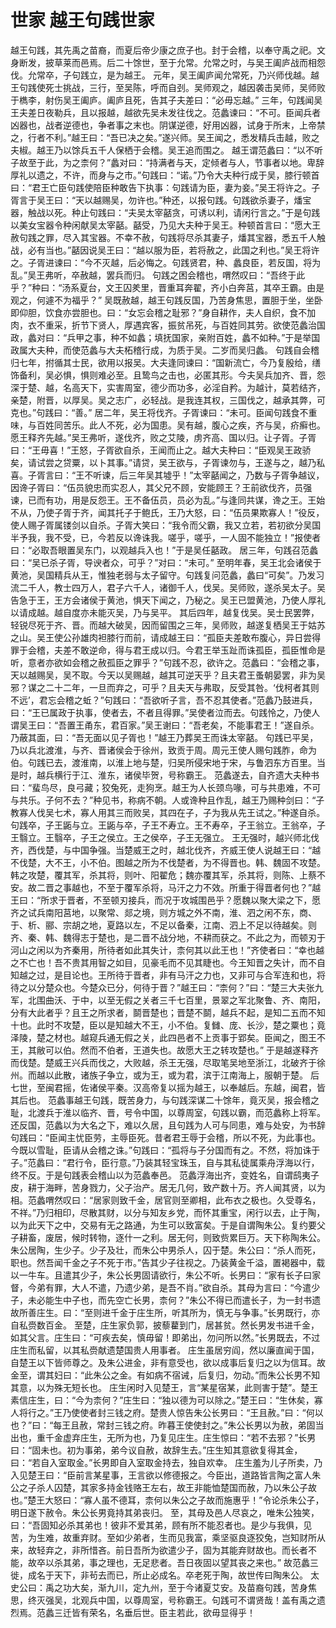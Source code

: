 # 世家 越王句践世家
越王句践，其先禹之苗裔，而夏后帝少康之庶子也。封于会稽，以奉守禹之祀。文身断发，披草莱而邑焉。后二十馀世，至于允常。允常之时，与吴王阖庐战而相怨伐。允常卒，子句践立，是为越王。
元年，吴王阖庐闻允常死，乃兴师伐越。越王句践使死士挑战，三行，至吴陈，呼而自刭。吴师观之，越因袭击吴师，吴师败于檇李，射伤吴王阖庐。阖庐且死，告其子夫差曰：“必毋忘越。”
三年，句践闻吴王夫差日夜勒兵，且以报越，越欲先吴未发往伐之。范蠡谏曰：“不可。臣闻兵者凶器也，战者逆德也，争者事之末也。阴谋逆德，好用凶器，试身于所末，上帝禁之，行者不利。”越王曰：“吾已决之矣。”遂兴师。吴王闻之，悉发精兵击越，败之夫椒。越王乃以馀兵五千人保栖于会稽。吴王追而围之。
越王谓范蠡曰：“以不听子故至于此，为之柰何？”蠡对曰：“持满者与天，定倾者与人，节事者以地。卑辞厚礼以遗之，不许，而身与之市。”句践曰：“诺。”乃令大夫种行成于吴，膝行顿首曰：“君王亡臣句践使陪臣种敢告下执事：句践请为臣，妻为妾。”吴王将许之。子胥言于吴王曰：“天以越赐吴，勿许也。”种还，以报句践。句践欲杀妻子，燔宝器，触战以死。种止句践曰：“夫吴太宰嚭贪，可诱以利，请闲行言之。”于是句践以美女宝器令种闲献吴太宰嚭。嚭受，乃见大夫种于吴王。种顿首言曰：“愿大王赦句践之罪，尽入其宝器。不幸不赦，句践将尽杀其妻子，燔其宝器，悉五千人触战，必有当也。”嚭因说吴王曰：“越以服为臣，若将赦之，此国之利也。”吴王将许之。子胥进谏曰：“今不灭越，后必悔之。句践贤君，种、蠡良臣，若反国，将为乱。”吴王弗听，卒赦越，罢兵而归。
句践之困会稽也，喟然叹曰：“吾终于此乎？”种曰：“汤系夏台，文王囚羑里，晋重耳奔翟，齐小白奔莒，其卒王霸。由是观之，何遽不为福乎？”
吴既赦越，越王句践反国，乃苦身焦思，置胆于坐，坐卧即仰胆，饮食亦尝胆也。曰：“女忘会稽之耻邪？”身自耕作，夫人自织，食不加肉，衣不重采，折节下贤人，厚遇宾客，振贫吊死，与百姓同其劳。欲使范蠡治国政，蠡对曰：“兵甲之事，种不如蠡；填抚国家，亲附百姓，蠡不如种。”于是举国政属大夫种，而使范蠡与大夫柘稽行成，为质于吴。二岁而吴归蠡。
句践自会稽归七年，拊循其士民，欲用以报吴。大夫逢同谏曰：“国新流亡，今乃复殷给，缮饰备利，吴必惧，惧则难必至。且鸷鸟之击也，必匿其形。今夫吴兵加齐、晋，怨深于楚、越，名高天下，实害周室，德少而功多，必淫自矜。为越计，莫若结齐，亲楚，附晋，以厚吴。吴之志广，必轻战。是我连其权，三国伐之，越承其弊，可克也。”句践曰：“善。”
居二年，吴王将伐齐。子胥谏曰：“未可。臣闻句践食不重味，与百姓同苦乐。此人不死，必为国患。吴有越，腹心之疾，齐与吴，疥癣也。愿王释齐先越。”吴王弗听，遂伐齐，败之艾陵，虏齐高、国以归。让子胥。子胥曰：“王毋喜！”王怒，子胥欲自杀，王闻而止之。越大夫种曰：“臣观吴王政骄矣，请试尝之贷粟，以卜其事。”请贷，吴王欲与，子胥谏勿与，王遂与之，越乃私喜。子胥言曰：“王不听谏，后三年吴其墟乎！”太宰嚭闻之，乃数与子胥争越议，因谗子胥曰：“伍员貌忠而实忍人，其父兄不顾，安能顾王？王前欲伐齐，员强谏，已而有功，用是反怨王。王不备伍员，员必为乱。”与逢同共谋，谗之王。王始不从，乃使子胥于齐，闻其托子于鲍氏，王乃大怒，曰：“伍员果欺寡人！”役反，使人赐子胥属镂剑以自杀。子胥大笑曰：“我令而父霸，我又立若，若初欲分吴国半予我，我不受，已，今若反以谗诛我。嗟乎，嗟乎，一人固不能独立！”报使者曰：“必取吾眼置吴东门，以观越兵入也！”于是吴任嚭政。
居三年，句践召范蠡曰：“吴已杀子胥，导谀者众，可乎？”对曰：“未可。”
至明年春，吴王北会诸侯于黄池，吴国精兵从王，惟独老弱与太子留守。句践复问范蠡，蠡曰“可矣”。乃发习流二千人，教士四万人，君子六千人，诸御千人，伐吴。吴师败，遂杀吴太子。吴告急于王，王方会诸侯于黄池，惧天下闻之，乃秘之。吴王已盟黄池，乃使人厚礼以请成越。越自度亦未能灭吴，乃与吴平。
其后四年，越复伐吴。吴士民罢弊，轻锐尽死于齐、晋。而越大破吴，因而留围之三年，吴师败，越遂复栖吴王于姑苏之山。吴王使公孙雄肉袒膝行而前，请成越王曰：“孤臣夫差敢布腹心，异日尝得罪于会稽，夫差不敢逆命，得与君王成以归。今君王举玉趾而诛孤臣，孤臣惟命是听，意者亦欲如会稽之赦孤臣之罪乎？”句践不忍，欲许之。范蠡曰：“会稽之事，天以越赐吴，吴不取。今天以吴赐越，越其可逆天乎？且夫君王蚤朝晏罢，非为吴邪？谋之二十二年，一旦而弃之，可乎？且夫天与弗取，反受其咎。‘伐柯者其则不远’，君忘会稽之蚯？”句践曰：“吾欲听子言，吾不忍其使者。”范蠡乃鼓进兵，曰：“王已属政于执事，使者去，不者且得罪。”吴使者泣而去。句践怜之，乃使人谓吴王曰：“吾置王甬东，君百家。”吴王谢曰：“吾老矣，不能事君王！”遂自杀。乃蔽其面，曰：“吾无面以见子胥也！”越王乃葬吴王而诛太宰嚭。
句践已平吴，乃以兵北渡淮，与齐、晋诸侯会于徐州，致贡于周。周元王使人赐句践胙，命为伯。句践已去，渡淮南，以淮上地与楚，归吴所侵宋地于宋，与鲁泗东方百里。当是时，越兵横行于江、淮东，诸侯毕贺，号称霸王。
范蠡遂去，自齐遗大夫种书曰：“蜚鸟尽，良弓藏；狡兔死，走狗烹。越王为人长颈鸟喙，可与共患难，不可与共乐。子何不去？”种见书，称病不朝。人或谗种且作乱，越王乃赐种剑曰：“子教寡人伐吴七术，寡人用其三而败吴，其四在子，子为我从先王试之。”种遂自杀。
句践卒，子王鼫与立。王鼫与卒，子王不寿立。王不寿卒，子王翁立。王翁卒，子王翳立。王翳卒，子王之侯立。王之侯卒，子王无强立。
王无强时，越兴师北伐齐，西伐楚，与中国争强。当楚威王之时，越北伐齐，齐威王使人说越王曰：“越不伐楚，大不王，小不伯。图越之所为不伐楚者，为不得晋也。韩、魏固不攻楚。韩之攻楚，覆其军，杀其将，则叶、阳翟危；魏亦覆其军，杀其将，则陈、上蔡不安。故二晋之事越也，不至于覆军杀将，马汗之力不效。所重于得晋者何也？”越王曰：“所求于晋者，不至顿刃接兵，而况于攻城围邑乎？愿魏以聚大梁之下，愿齐之试兵南阳莒地，以聚常、郯之境，则方城之外不南，淮、泗之闲不东，商、于、析、郦、宗胡之地，夏路以左，不足以备秦，江南、泗上不足以待越矣。则齐、秦、韩、魏得志于楚也，是二晋不战分地，不耕而获之。不此之为，而顿刃于河山之闲以为齐秦用，所待者如此其失计，柰何其以此王也！”齐使者曰：“幸也越之不亡也！吾不贵其用智之如目，见豪毛而不见其睫也。今王知晋之失计，而不自知越之过，是目论也。王所待于晋者，非有马汗之力也，又非可与合军连和也，将待之以分楚众也。今楚众已分，何待于晋？”越王曰：“柰何？”曰：“楚三大夫张九军，北围曲沃、于中，以至无假之关者三千七百里，景翠之军北聚鲁、齐、南阳，分有大此者乎？且王之所求者，鬬晋楚也；晋楚不鬬，越兵不起，是知二五而不知十也。此时不攻楚，臣以是知越大不王，小不伯。复雠、庞、长沙，楚之粟也；竟泽陵，楚之材也。越窥兵通无假之关，此四邑者不上贡事于郢矣。臣闻之，图王不王，其敝可以伯。然而不伯者，王道失也。故愿大王之转攻楚也。”
于是越遂释齐而伐楚。楚威王兴兵而伐之，大败越，杀王无强，尽取笔吴地至浙江，北破齐于徐州。而越以此散，诸族子争立，或为王，或为君，滨于江南海上，服朝于楚。
后七世，至闽君摇，佐诸侯平秦。汉高帝复以摇为越王，以奉越后。东越，闽君，皆其后也。
范蠡事越王句践，既苦身力，与句践深谋二十馀年，竟灭吴，报会稽之耻，北渡兵于淮以临齐、晋，号令中国，以尊周室，句践以霸，而范蠡称上将军。还反国，范蠡以为大名之下，难以久居，且句践为人可与同患，难与处安，为书辞句践曰：“臣闻主忧臣劳，主辱臣死。昔者君王辱于会稽，所以不死，为此事也。今既以雪耻，臣请从会稽之诛。”句践曰：“孤将与子分国而有之。不然，将加诛于子。”范蠡曰：“君行令，臣行意。”乃装其轻宝珠玉，自与其私徒属乘舟浮海以行，终不反。于是句践表会稽山以为范蠡奉邑。
范蠡浮海出齐，变姓名，自谓鸱夷子皮，耕于海畔，苦身戮力，父子治产。居无几何，致产数十万。齐人闻其贤，以为相。范蠡喟然叹曰：“居家则致千金，居官则至卿相，此布衣之极也。久受尊名，不祥。”乃归相印，尽散其财，以分与知友乡党，而怀其重宝，闲行以去，止于陶，以为此天下之中，交易有无之路通，为生可以致富矣。于是自谓陶朱公。复约要父子耕畜，废居，候时转物，逐什一之利。居无何，则致赀累巨万。天下称陶朱公。
朱公居陶，生少子。少子及壮，而朱公中男杀人，囚于楚。朱公曰：“杀人而死，职也。然吾闻千金之子不死于市。”告其少子往视之。乃装黄金千溢，置褐器中，载以一牛车。且遣其少子，朱公长男固请欲行，朱公不听。长男曰：“家有长子曰家督，今弟有罪，大人不遣，乃遗少弟，是吾不肖。”欲自杀。其母为言曰：“今遣少子，未必能生中子也，而先空亡长男，柰何？”朱公不得已而遣长子，为一封书遗故所善庄生。曰：“至则进千金于庄生所，听其所为，慎无与争事。”长男既行，亦自私赍数百金。
至楚，庄生家负郭，披藜藋到门，居甚贫。然长男发书进千金，如其父言。庄生曰：“可疾去矣，慎毋留！即弟出，勿问所以然。”长男既去，不过庄生而私留，以其私赍献遗楚国贵人用事者。
庄生虽居穷阎，然以廉直闻于国，自楚王以下皆师尊之。及朱公进金，非有意受也，欲以成事后复归之以为信耳。故金至，谓其妇曰：“此朱公之金。有如病不宿诫，后复归，勿动。”而朱公长男不知其意，以为殊无短长也。
庄生闲时入见楚王，言“某星宿某，此则害于楚”。楚王素信庄生，曰：“今为柰何？”庄生曰：“独以德为可以除之。”楚王曰：“生休矣，寡人将行之。”王乃使使者封三钱之府。楚贵人惊告朱公长男曰：“王且赦。”曰：“何以也？”曰：“每王且赦，常封三钱之府。昨暮王使使封之。”朱公长男以为赦，弟固当出也，重千金虚弃庄生，无所为也，乃复见庄生。庄生惊曰：“若不去邪？”长男曰：“固未也。初为事弟，弟今议自赦，故辞生去。”庄生知其意欲复得其金，曰：“若自入室取金。”长男即自入室取金持去，独自欢幸。
庄生羞为儿子所卖，乃入见楚王曰：“臣前言某星事，王言欲以修德报之。今臣出，道路皆言陶之富人朱公之子杀人囚楚，其家多持金钱赂王左右，故王非能恤楚国而赦，乃以朱公子故也。”楚王大怒曰：“寡人虽不德耳，柰何以朱公之子故而施惠乎！”令论杀朱公子，明日遂下赦令。朱公长男竟持其弟丧归。
至，其母及邑人尽哀之，唯朱公独笑，曰：“吾固知必杀其弟也！彼非不爱其弟，顾有所不能忍者也。是少与我俱，见苦，为生难，故重弃财。至如少弟者，生而见我富，乘坚驱良逐狡兔，岂知财所从来，故轻弃之，非所惜吝。前日吾所为欲遣少子，固为其能弃财故也。而长者不能，故卒以杀其弟，事之理也，无足悲者。吾日夜固以望其丧之来也。”
故范蠡三徙，成名于天下，非茍去而已，所止必成名。卒老死于陶，故世传曰陶朱公。
太史公曰：禹之功大矣，渐九川，定九州，至于今诸夏艾安。及苗裔句践，苦身焦思，终灭强吴，北观兵中国，以尊周室，号称霸王。句践可不谓贤哉！盖有禹之遗烈焉。范蠡三迁皆有荣名，名垂后世。臣主若此，欲毋显得乎！

